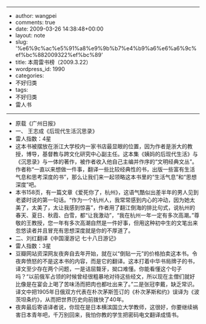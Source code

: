 - --
- author: wangpei
- comments: true
- date: 2009-03-26 14:38:48+00:00
- layout: note
- slug: '%e6%9c%ac%e5%91%a8%e9%9b%b7%e4%b9%a6%e6%a6%9c%ef%bc%882009322%ef%bc%89'
- title: 本周雷书榜（2009.3.22）
- wordpress_id: 1990
- categories:
- 不好归类
- tags:
- 不好归类
- 雷人书
- --
- 原载《广州日报》
- 一、 王志成《后现代生活沉思录》
- 雷人指数：4星
- 这本书被摆放在浙江大学校内一家书店最显眼的位置，因为作者是浙大的教授，博导，基督教与跨文化研究中心副主任。这本集《姨妈的后现代生活》与《沉思录》与一体的著作，被作者收入他自己主编并作序的“文明经典文丛”。作者称“一直以来想做一件事，翻译一些比较经典性的书，出版一些富有生活气息和思考深度的书”，那么让我们来一起领略这本书里的“生活气息”和“思想深度”吧。
- 本书158页，有一篇文章《爱死你了，杭州》，这语气酷似出差半年的男人见到老婆时说的第一句话。“作为一个杭州人，我常常感到内心的冲动，因为她太美了，太美了，太让我感到惊喜”，作者用了翻江倒海的排比句式，说杭州的春天、夏日、秋霞、白雪，都“让我激动”，“我在杭州一年一定有多次高潮。”尊敬的王教授，您一年有多次高潮自然是一件好事，但用这种初中生的文笔出来忽悠读者并且冒充有思想深度就是你的不厚道了。 
- 二、刘红翻译《中国漫游记 七十八日游记》
- 雷人指数：3星
- 豆瓣网站资深网友夜奔自去年开始，就在以“倒贴一元”的价格拍卖这本书。令夜奔愤怒的不是这本书的内容，而是它的翻译。这本打着中华书局牌子的书，译文至少存在两个问题，一是诘屈聱牙，拗口难懂。你能看懂这个句子吗？“以前俄军占领的时候曾经很粗暴地对待这些经文，所以现在主僧们就好比像是在宴会上喝了苦味汤而把肉也都吐出来了。”二是张冠李戴，缺乏常识。译文中把1905年日俄双方代表在朴次茅斯签订的《朴次茅斯和约》误译为《波茨坦条约》，从而把世界历史向前拨快了40年。 
- 夜奔最后寄语译者说，你现在是日本横滨国立大学教师，这很好，你要继续祸害日本青年吧，千万别回来，我怕你教的学生把密码电文翻译成情书。

